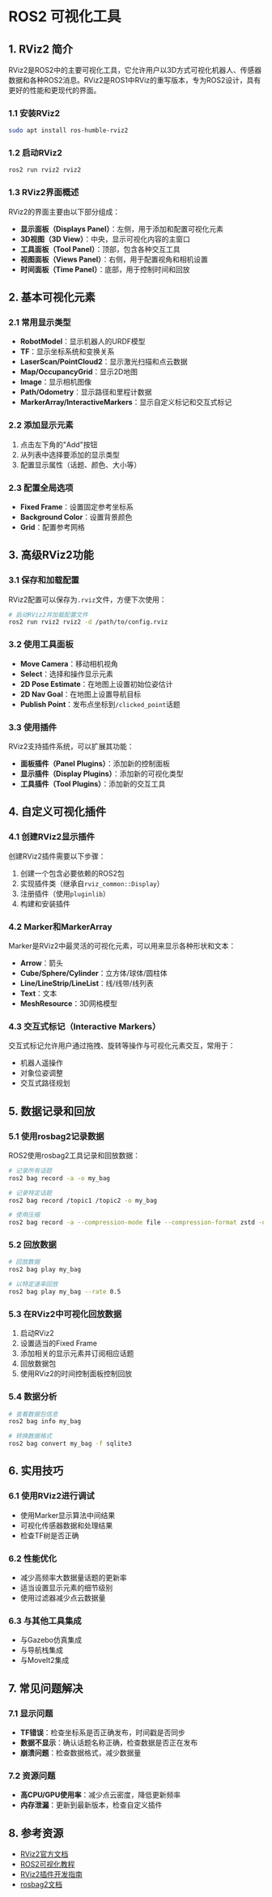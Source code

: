 # ROS2 可视化工具

## 1. RViz2 简介

RViz2是ROS2中的主要可视化工具，它允许用户以3D方式可视化机器人、传感器数据和各种ROS2消息。RViz2是ROS1中RViz的重写版本，专为ROS2设计，具有更好的性能和更现代的界面。

### 1.1 安装RViz2

```bash
sudo apt install ros-humble-rviz2
```

### 1.2 启动RViz2

```bash
ros2 run rviz2 rviz2
```

### 1.3 RViz2界面概述

RViz2的界面主要由以下部分组成：

- **显示面板（Displays Panel）**：左侧，用于添加和配置可视化元素
- **3D视图（3D View）**：中央，显示可视化内容的主窗口
- **工具面板（Tool Panel）**：顶部，包含各种交互工具
- **视图面板（Views Panel）**：右侧，用于配置视角和相机设置
- **时间面板（Time Panel）**：底部，用于控制时间和回放

## 2. 基本可视化元素

### 2.1 常用显示类型

- **RobotModel**：显示机器人的URDF模型
- **TF**：显示坐标系统和变换关系
- **LaserScan/PointCloud2**：显示激光扫描和点云数据
- **Map/OccupancyGrid**：显示2D地图
- **Image**：显示相机图像
- **Path/Odometry**：显示路径和里程计数据
- **MarkerArray/InteractiveMarkers**：显示自定义标记和交互式标记

### 2.2 添加显示元素

1. 点击左下角的"Add"按钮
2. 从列表中选择要添加的显示类型
3. 配置显示属性（话题、颜色、大小等）

### 2.3 配置全局选项

- **Fixed Frame**：设置固定参考坐标系
- **Background Color**：设置背景颜色
- **Grid**：配置参考网格

## 3. 高级RViz2功能

### 3.1 保存和加载配置

RViz2配置可以保存为`.rviz`文件，方便下次使用：

```bash
# 启动RViz2并加载配置文件
ros2 run rviz2 rviz2 -d /path/to/config.rviz
```

### 3.2 使用工具面板

- **Move Camera**：移动相机视角
- **Select**：选择和操作显示元素
- **2D Pose Estimate**：在地图上设置初始位姿估计
- **2D Nav Goal**：在地图上设置导航目标
- **Publish Point**：发布点坐标到`/clicked_point`话题

### 3.3 使用插件

RViz2支持插件系统，可以扩展其功能：

- **面板插件（Panel Plugins）**：添加新的控制面板
- **显示插件（Display Plugins）**：添加新的可视化类型
- **工具插件（Tool Plugins）**：添加新的交互工具

## 4. 自定义可视化插件

### 4.1 创建RViz2显示插件

创建RViz2插件需要以下步骤：

1. 创建一个包含必要依赖的ROS2包
2. 实现插件类（继承自`rviz_common::Display`）
3. 注册插件（使用`pluginlib`）
4. 构建和安装插件

### 4.2 Marker和MarkerArray

Marker是RViz2中最灵活的可视化元素，可以用来显示各种形状和文本：

- **Arrow**：箭头
- **Cube/Sphere/Cylinder**：立方体/球体/圆柱体
- **Line/LineStrip/LineList**：线/线带/线列表
- **Text**：文本
- **MeshResource**：3D网格模型

### 4.3 交互式标记（Interactive Markers）

交互式标记允许用户通过拖拽、旋转等操作与可视化元素交互，常用于：

- 机器人遥操作
- 对象位姿调整
- 交互式路径规划

## 5. 数据记录和回放

### 5.1 使用rosbag2记录数据

ROS2使用rosbag2工具记录和回放数据：

```bash
# 记录所有话题
ros2 bag record -a -o my_bag

# 记录特定话题
ros2 bag record /topic1 /topic2 -o my_bag

# 使用压缩
ros2 bag record -a --compression-mode file --compression-format zstd -o my_bag
```

### 5.2 回放数据

```bash
# 回放数据
ros2 bag play my_bag

# 以特定速率回放
ros2 bag play my_bag --rate 0.5
```

### 5.3 在RViz2中可视化回放数据

1. 启动RViz2
2. 设置适当的Fixed Frame
3. 添加相关的显示元素并订阅相应话题
4. 回放数据包
5. 使用RViz2的时间控制面板控制回放

### 5.4 数据分析

```bash
# 查看数据包信息
ros2 bag info my_bag

# 转换数据格式
ros2 bag convert my_bag -f sqlite3
```

## 6. 实用技巧

### 6.1 使用RViz2进行调试

- 使用Marker显示算法中间结果
- 可视化传感器数据和处理结果
- 检查TF树是否正确

### 6.2 性能优化

- 减少高频率大数据量话题的更新率
- 适当设置显示元素的细节级别
- 使用过滤器减少点云数据量

### 6.3 与其他工具集成

- 与Gazebo仿真集成
- 与导航栈集成
- 与MoveIt2集成

## 7. 常见问题解决

### 7.1 显示问题

- **TF错误**：检查坐标系是否正确发布，时间戳是否同步
- **数据不显示**：确认话题名称正确，检查数据是否正在发布
- **崩溃问题**：检查数据格式，减少数据量

### 7.2 资源问题

- **高CPU/GPU使用率**：减少点云密度，降低更新频率
- **内存泄漏**：更新到最新版本，检查自定义插件

## 8. 参考资源

- [RViz2官方文档](https://github.com/ros2/rviz)
- [ROS2可视化教程](https://docs.ros.org/en/humble/Tutorials/Visualization.html)
- [RViz2插件开发指南](https://docs.ros.org/en/humble/Tutorials/Pluginlib.html)
- [rosbag2文档](https://github.com/ros2/rosbag2)
